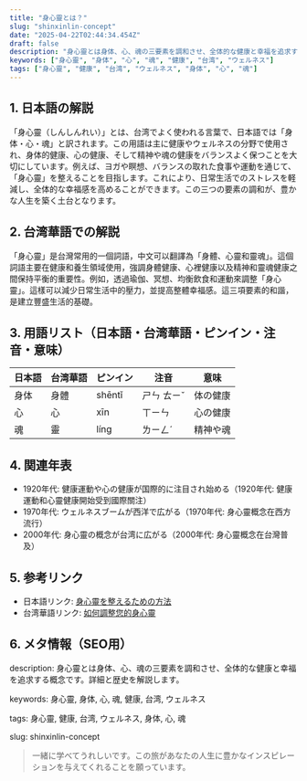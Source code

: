 ```yaml
---
title: "身心靈とは？"
slug: "shinxinlin-concept"
date: "2025-04-22T02:44:34.454Z"
draft: false
description: "身心靈とは身体、心、魂の三要素を調和させ、全体的な健康と幸福を追求する概念です。詳細と歴史を解説します。"
keywords: ["身心靈", "身体", "心", "魂", "健康", "台湾", "ウェルネス"]
tags: ["身心靈", "健康", "台湾", "ウェルネス", "身体", "心", "魂"]
---
```


## 1. 日本語の解説  
「身心靈（しんしんれい）」とは、台湾でよく使われる言葉で、日本語では「身体・心・魂」と訳されます。この用語は主に健康やウェルネスの分野で使用され、身体的健康、心の健康、そして精神や魂の健康をバランスよく保つことを大切にしています。例えば、ヨガや瞑想、バランスの取れた食事や運動を通じて、「身心靈」を整えることを目指します。これにより、日常生活でのストレスを軽減し、全体的な幸福感を高めることができます。この三つの要素の調和が、豊かな人生を築く土台となります。

## 2. 台湾華語での解説  
「身心靈」是台灣常用的一個詞語，中文可以翻譯為「身體、心靈和靈魂」。這個詞語主要在健康和養生領域使用，強調身體健康、心裡健康以及精神和靈魂健康之間保持平衡的重要性。例如，透過瑜伽、冥想、均衡飲食和運動來調整「身心靈」。這樣可以減少日常生活中的壓力，並提高整體幸福感。這三項要素的和諧，是建立豐盛生活的基礎。

## 3. 用語リスト（日本語・台湾華語・ピンイン・注音・意味）  

| 日本語 | 台湾華語 | ピンイン | 注音 | 意味 |
|--------|----------|----------|------|------|
| 身体   | 身體     | shēntǐ   | ㄕㄣ ㄊㄧˇ | 体の健康 |
| 心     | 心       | xīn      | ㄒㄧㄣ   | 心の健康 |
| 魂     | 靈       | líng     | ㄌㄧㄥˊ | 精神や魂 |

## 4. 関連年表  

- 1920年代: 健康運動や心の健康が国際的に注目され始める（1920年代: 健康運動和心靈健康開始受到國際關注）
- 1970年代: ウェルネスブームが西洋で広がる（1970年代: 身心靈概念在西方流行）
- 2000年代: 身心靈の概念が台湾に広がる（2000年代: 身心靈概念在台灣普及）

## 5. 参考リンク  

- 日本語リンク: [身心靈を整えるための方法](https://www.japanesewellness.jp)
- 台湾華語リンク: [如何調整您的身心靈](https://www.wellnesstaiwan.tw)

## 6. メタ情報（SEO用）  

description: 身心靈とは身体、心、魂の三要素を調和させ、全体的な健康と幸福を追求する概念です。詳細と歴史を解説します。

keywords: 身心靈, 身体, 心, 魂, 健康, 台湾, ウェルネス

tags: 身心靈, 健康, 台湾, ウェルネス, 身体, 心, 魂

slug: shinxinlin-concept

> 一緒に学べてうれしいです。この旅があなたの人生に豊かなインスピレーションを与えてくれることを願っています。